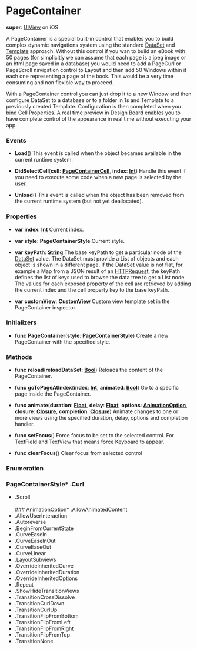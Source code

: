 # PageContainer

**super**: [UIView](UIView.md) on iOS

A PageContainer is a special built-in control that enables you to build complex dynamic navigations system using the standard <a href="DataSet.html">DataSet</a> and <a href="CustomView.html">Template</a> approach. Without this control if you wan to build an eBook with 50 pages (for simplicitly we can assume that each page is a jpeg image or an html page saved in a database) you would need to add a PageCurl or PageScroll navigation control to Layout and then add 50 Windows within it each one representing a page of the book. This would be a very time consuming and non flexible way to proceed.

With a PageContainer control you can just drop it to a new Window and then configure DataSet to a database or to a folder in 1s and Template to a previously created Template. Configuration is then completed when you bind Cell Properties. A real time preview in Design Board enables you to have complete control of the appearance in real time without executing your app.



### Events

* **Load**()
This event is called when the object becames available in the current runtime system.

* **DidSelectCell**(**cell**: <strong>[PageContainerCell](PageContainerCell.md)</strong>, **index**: <strong>[Int](../gravity/types.md)</strong>)
Handle this event if you need to execute some code when a new page is selected by the user.

* **Unload**()
This event is called when the object has been removed from the current runtime system (but not yet deallocated).

</ul>

### Properties

* **var** **index**: **[Int](../gravity/types.md)**
Current index.

* **var** **style**: **PageContainerStyle**
Current style.

* **var** **keyPath**: **[String](../gravity/types.md)**
The base keyPath to get a particular node of the <a href="DataSet.html">DataSet</a> value. The DataSet must provide a List of objects and each object is shown in a different page. If the DataSet value is not flat, for example a Map from a JSON result of an <a href="HTTPRequest.html">HTTPRequest</a>, the keyPath defines the list of keys used to browse the data tree to get a List node. The values for each exposed property of the cell are retrieved by adding the current index and the cell property key to the base keyPath.

* **var** **customView**: **[CustomView](CustomView.md)**
Custom view template set in the PageContainer inspector.

</ul>

### Initializers

* **func** **PageContainer**(**style**: <strong><a href="#_enum_PageContainerStyle">PageContainerStyle</a></strong>)
Create a new PageContainer with the specified style.

</ul>

### Methods

* **func** **reload**(**reloadDataSet**: <strong>[Bool](../gravity/types.md)</strong>)
Reloads the content of the PageContainer.

* **func** **goToPageAtIndex**(**index**: <strong>[Int](../gravity/types.md)</strong>, **animated**: <strong>[Bool](../gravity/types.md)</strong>)
Go to a specific page inside the PageContainer.

* **func** **animate**(**duration**: <strong>[Float](../gravity/types.md)</strong>, **delay**: <strong>[Float](../gravity/types.md)</strong>, **options**: <strong><a href="#_enum_AnimationOption">AnimationOption</a></strong>, **closure**: <strong>[Closure](../gravity/closures.md)</strong>, **completion**: <strong>[Closure](../gravity/closures.md)</strong>)
Animate changes to one or more views using the specified duration, delay, options and completion handler.

* **func** **setFocus**()
Force focus to be set to the selected control. For TextField and TextView that means force Keyboard to appear.

* **func** **clearFocus**()
Clear focus from selected control

</ul>

</ul>

### Enumeration

### PageContainerStyle* .Curl
* .Scroll
<br><br>### AnimationOption* .AllowAnimatedContent
* .AllowUserInteraction
* .Autoreverse
* .BeginFromCurrentState
* .CurveEaseIn
* .CurveEaseInOut
* .CurveEaseOut
* .CurveLinear
* .LayoutSubviews
* .OverrideInheritedCurve
* .OverrideInheritedDuration
* .OverrideInheritedOptions
* .Repeat
* .ShowHideTransitionViews
* .TransitionCrossDissolve
* .TransitionCurlDown
* .TransitionCurlUp
* .TransitionFlipFromBottom
* .TransitionFlipFromLeft
* .TransitionFlipFromRight
* .TransitionFlipFromTop
* .TransitionNone
<br><br></ul>

